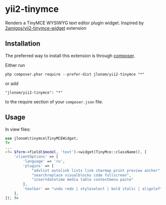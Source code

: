 yii2-tinymce
============

Renders a TinyMCE WYSIWYG text editor plugin widget. Inspired by [2amigos/yii2-tinymce-widget](https://github.com/2amigos/yii2-tinymce-widget) extension

Installation
------------
The preferred way to install this extension is through [composer](http://getcomposer.org/download/).

Either run

```
php composer.phar require --prefer-dist jlonom/yii2-tinymce "*"
```

or add

```
"jlonom/yii2-tinymce": "*"
```

to the require section of your `composer.json` file.

Usage
------------
In view files:

```php
use jlonom\tinymce\TinyMCEWidget;
?>
...
<?= $form->field($model, 'text')->widget(TinyMce::className(), [
    'clientOptions' => [
        'language' => 'ru',
        'plugins' => [
            "advlist autolink lists link charmap print preview anchor",
            "searchreplace visualblocks code fullscreen",
            "insertdatetime media table contextmenu paste"
        ],
        'toolbar' => "undo redo | styleselect | bold italic | alignleft aligncenter alignright alignjustify | bullist numlist outdent indent | link image"
    ],
]); ?>
```